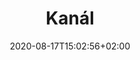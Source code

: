 ---
title: "Kanál"
date: 2020-08-17T15:02:56+02:00
draft: false
url: "lokace/kanal"

opening: "25.09.2020 18.00"
duration: "25.09.2020"
hours: "Pouze vernisáž"
---